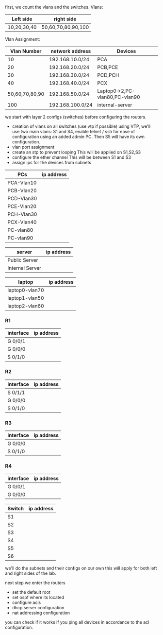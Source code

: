 first, we count the vlans and the switches.
Vlans:

| Left side   | right side |
| ----------- | ---------- |
| 10,20,30,40 | 50,60,70,80,90,100           |

Vlan Assignment:

| Vlan Number    | network address  | Devices                        |
| -------------- | ---------------- | ------------------------------ |
| 10             | 192.168.10.0/24  | PCA                            |
| 20             | 192.168.20.0/24  | PCB,PCE                        |
| 30             | 192.168.30.0/24  | PCD,PCH                        |
| 40             | 192.168.40.0/24  | PCX                            |
| 50,60,70,80,90 | 192.168.50.0/24  | Laptop0->2,PC-vlan80,PC-vlan90 |
| 100            | 192.168.100.0/24 | internal-server                               |

we start with layer 2 configs (switches) before configuring the routers.
- creation of vlans on all switches (use vtp if possible)
	using VTP, we'll use two main vlans: S1 and S4, enable telnet / ssh for ease of configuration using an added admin PC.
	Then S5 will have its own configuration.
- vlan port assignment
- create an stp to prevent looping
	This will be applied on S1,S2,S3
- configure the ether channel
	This will be between S1 and S3
- assign ips for the devices from subnets

| PCs     | ip address |
| ---------- | ---------- |
| PCA-Vlan10 |            |
| PCB-Vlan20 |            |
| PCD-Vlan30 |            |
| PCE-Vlan20 |            |
| PCH-Vlan30 |            |
| PCX-Vlan40 |            |
| PC-vlan80 |            |
| PC-vlan90           |            |

| server        | ip address |
| ------------- | ---------- |
| Public Server |            |
| Internal Server             |            |

| laptop         | ip address |
| -------------- | ---------- |
| laptop0-vlan70 |            |
| laptop1-vlan50 |            |
| laptop2-vlan60               |            |
### R1
 | interface | ip address |
 | --------- | ---------- |
 | G 0/0/1    |            |
 | G 0/0/0    |            |
 | S 0/1/0          |            |

### R2
 | interface | ip address |
 | --------- | ---------- |
 | S 0/1/1    |            |
 | G 0/0/0    |            |
 | S 0/1/0          |            |

### R3
 | interface | ip address |
 | --------- | ---------- |
 | G 0/0/0    |            |
 | S 0/1/0          |            |

### R4
 | interface | ip address |
 | --------- | ---------- |
 | G 0/0/1    |            |
 | G 0/0/0    |            |
 
| Switch | ip address |
| ------ | ---------- |
| S1     |            |
| S2     |            |
| S3     |            |
| S4     |            |
| S5     |            |
| S6       |            |

we'll do the subnets and their configs on our own
this will apply for both left and right sides of the lab.

next step we enter the routers
- set the default root
- set ospf where its located
- configure acls
- dhcp server configuration
- nat addressing configuration

you can check if it works if you ping all devices in accordance to the acl configuration.
